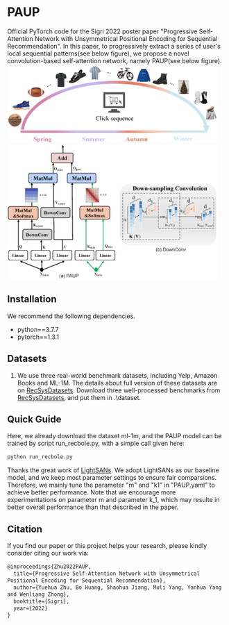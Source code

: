 # PAUP
Official PyTorch code for the Sigri 2022 poster paper "Progressive Self-Attention Network with Unsymmetrical Positional Encoding for Sequential Recommendation". In this paper, to progressively extract a series of user's local sequential patterns(see below figure), we propose a novel convolution-based self-attention network, namely PAUP(see below figure). 
<img src="https://github.com/YuehuaZhu/PAUP/blob/main/pic/illustration.png" width="485" alt="illustration"/><img src="https://github.com/YuehuaZhu/PAUP/blob/main/pic/framework.png" width="485" alt="pipline"/>



## Installation
We recommend the following dependencies.
- python==3.7.7
- pytorch==1.3.1


## Datasets
1. We use three real-world benchmark datasets, including Yelp, Amazon Books and ML-1M. The details about full version of these datasets are on [RecSysDatasets](https://github.com/RUCAIBox/RecSysDatasets). Download three well-processed benchmarks from [RecSysDatasets](https://github.com/RUCAIBox/RecSysDatasets), and put them in .\dataset.

## Quick Guide
Here, we already download the dataset ml-1m, and the PAUP model can be trained by script run_recbole.py, with a simple call given here:
```bash
python run_recbole.py 
```
Thanks the great work of  [LightSANs](https://github.com/RUCAIBox/LightSANs). We adopt LightSANs as our baseline model, and we keep most parameter settings to ensure fair comparsions. Therefore, we mainly tune the parameter "m" and "k1" in "PAUP.yaml" to achieve better performance. Note that we encourage more experimentations on parameter m and parameter k_1, which may resulte in better overall performance than that described in the paper.

## Citation

If you find our paper or this project helps your research, please kindly consider citing our work via:
```
@inproceedings{Zhu2022PAUP,
  title={Progressive Self-Attention Network with Unsymmetrical Positional Encoding for Sequential Recommendation},
  author={Yuehua Zhu, Bo Huang, Shaohua Jiang, Muli Yang, Yanhua Yang and Wenliang Zhong},
  booktitle={Sigri},
  year={2022}
}
```

 
